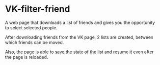 # VK-filter-friend
A web page that downloads a list of friends and gives you the opportunity to select selected people.

After downloading friends from the VK page, 2 lists are created, between which friends can be moved.

Also, the page is able to save the state of the list and resume it even after the page is reloaded.
